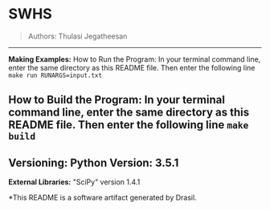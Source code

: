 # SWHS 
> Authors:  Thulasi Jegatheesan
------------------------------------------------------------
**Making Examples:** 
 How to Run the Program:
In your terminal command line, enter the same directory as this README file. Then enter the following line
`make run RUNARGS=input.txt`

How to Build the Program:
In your terminal command line, enter the same directory as this README file. Then enter the following line
`make build`
------------------------------------------------------------
**Versioning:** 
 Python Version: 3.5.1
------------------------------------------------------------
**External Libraries:** 
 "SciPy" version 1.4.1


*This README is a software artifact generated by Drasil.
